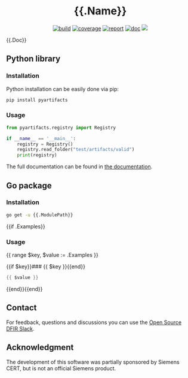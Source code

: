 <h1 align="center">{{.Name}}</h1>

<p  align="center">
 <a href="https://{{.ModulePath}}/actions"><img src="https://{{.ModulePath}}/workflows/CI/badge.svg" alt="build" /></a>
 <a href="https://codecov.io/gh/{{.RelModulePath}}"><img src="https://codecov.io/gh/{{.RelModulePath}}/branch/master/graph/badge.svg" alt="coverage" /></a>
 <a href="https://goreportcard.com/report/{{.ModulePath}}"><img src="https://goreportcard.com/badge/{{.ModulePath}}" alt="report" /></a>
 <a href="https://pkg.go.dev/{{.ModulePath}}"><img src="https://img.shields.io/badge/go.dev-documentation-007d9c?logo=go&logoColor=white" alt="doc" /></a>
 <a href="https://app.fossa.io/projects/git%2Bgithub.com%2Fforensicanalysis%2Fartifactlib?ref=badge_shield" alt="FOSSA Status"><img src="https://app.fossa.io/api/projects/git%2Bgithub.com%2Fforensicanalysis%2Fartifactlib.svg?type=shield"/></a>
</p>

{{.Doc}}
## Python library

### Installation

Python installation can be easily done via pip:

```bash
pip install pyartifacts
```

### Usage

```python
from pyartifacts.registry import Registry

if __name__ == '__main__':
    registry = Registry()
    registry.read_folder("test/artifacts/valid")
    print(registry)
```

The full documentation can be found in [the documentation](https://forensicanalysis.github.io/artifactlib/pyartifacts/docs/html).

## Go package

### Installation


```bash
go get -u {{.ModulePath}}
```

{{if .Examples}}
### Usage
{{ range $key, $value := .Examples }}

{{if $key}}### {{ $key }}{{end}}
```go
{{ $value }}
```
{{end}}{{end}}

## Contact

For feedback, questions and discussions you can use the [Open Source DFIR Slack](https://github.com/open-source-dfir/slack).

## Acknowledgment

The development of this software was partially sponsored by Siemens CERT, but
is not an official Siemens product.
